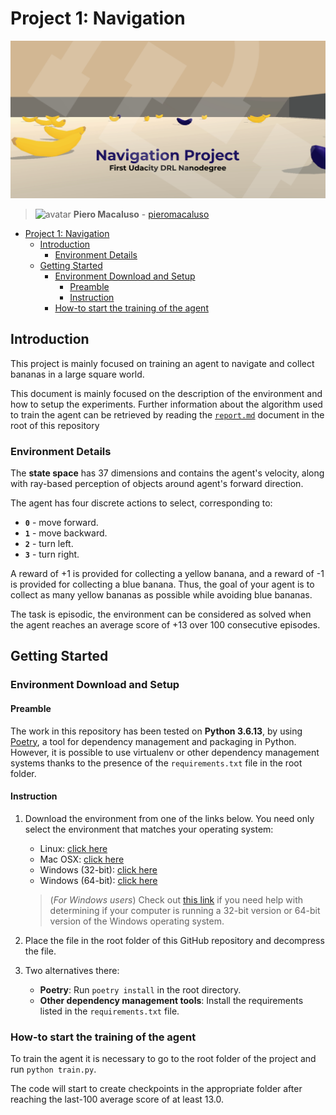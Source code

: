 # Project 1: Navigation

![Project Cover](./stuff/cover.png)

> <img alt="avatar" src="https://github.com/pieromacaluso.png" width="20px" height="20px"> **Piero Macaluso** - [pieromacaluso](https://github.com/pieromacaluso)


- [Project 1: Navigation](#project-1-navigation)
  - [Introduction](#introduction)
    - [Environment Details](#environment-details)
  - [Getting Started](#getting-started)
    - [Environment Download and Setup](#environment-download-and-setup)
      - [Preamble](#preamble)
      - [Instruction](#instruction)
    - [How-to start the training of the agent](#how-to-start-the-training-of-the-agent)


## Introduction

This project is mainly focused on training an agent to navigate and collect bananas in a large square world.

This document is mainly focused on the description of the environment and how to setup the experiments.
Further information about the algorithm used to train the agent can be retrieved by reading the [`report.md`](report.md) document in the root of this repository

### Environment Details

The **state space** has 37 dimensions and contains the agent's velocity, along with ray-based perception of objects around agent's forward direction.

The agent has four discrete actions to select, corresponding to:
- **`0`** - move forward.
- **`1`** - move backward.
- **`2`** - turn left.
- **`3`** - turn right.

A reward of +1 is provided for collecting a yellow banana, and a reward of -1 is provided for collecting a blue banana. 
Thus, the goal of your agent is to collect as many yellow bananas as possible while avoiding blue bananas.

The task is episodic, the environment can be considered as solved when the agent reaches an average score of +13 over 100 consecutive episodes.

## Getting Started

### Environment Download and Setup

#### Preamble

The work in this repository has been tested on **Python 3.6.13**, by using [Poetry](https://python-poetry.org/), a tool for dependency management and packaging in Python.
However, it is possible to use virtualenv or other dependency management systems thanks to the presence of the `requirements.txt` file in the root folder.

#### Instruction

1. Download the environment from one of the links below.  You need only select the environment that matches your operating system:
   
    - Linux: [click here](https://s3-us-west-1.amazonaws.com/udacity-drlnd/P1/Banana/Banana_Linux.zip)
    - Mac OSX: [click here](https://s3-us-west-1.amazonaws.com/udacity-drlnd/P1/Banana/Banana.app.zip)
    - Windows (32-bit): [click here](https://s3-us-west-1.amazonaws.com/udacity-drlnd/P1/Banana/Banana_Windows_x86.zip)
    - Windows (64-bit): [click here](https://s3-us-west-1.amazonaws.com/udacity-drlnd/P1/Banana/Banana_Windows_x86_64.zip)
    
   > (_For Windows users_) Check out [this link](https://support.microsoft.com/en-us/help/827218/how-to-determine-whether-a-computer-is-running-a-32-bit-version-or-64) if you need help with determining if your computer is running a 32-bit version or 64-bit version of the Windows operating system.
   
2. Place the file in the root folder of this GitHub repository and decompress the file.
3. Two alternatives there:
   - **Poetry**: Run `poetry install` in the root directory.
   - **Other dependency management tools**: Install the requirements listed in the `requirements.txt` file.

### How-to start the training of the agent

To train the agent it is necessary to go to the root folder of the project and run `python train.py`.

The code will start to create checkpoints in the appropriate folder after reaching the last-100 average score of at least 13.0.